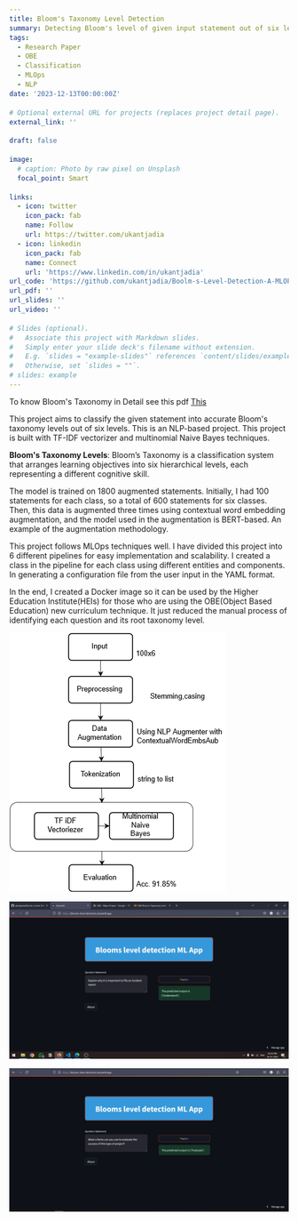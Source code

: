 ```yaml
---
title: Bloom's Taxonomy Level Detection
summary: Detecting Bloom's level of given input statement out of six levels
tags:
  - Research Paper
  - OBE
  - Classification
  - MLOps
  - NLP
date: '2023-12-13T00:00:00Z'

# Optional external URL for projects (replaces project detail page).
external_link: ''

draft: false

image:
  # caption: Photo by raw pixel on Unsplash
  focal_point: Smart

links:
  - icon: twitter
    icon_pack: fab
    name: Follow
    url: https://twitter.com/ukantjadia
  - icon: linkedin
    icon_pack: fab
    name: Connect
    url: 'https://www.linkedin.com/in/ukantjadia' 
url_code: 'https://github.com/ukantjadia/Boolm-s-Level-Detection-A-MLOPS-Project/'
url_pdf: ''
url_slides: ''
url_video: ''

# Slides (optional).
#   Associate this project with Markdown slides.
#   Simply enter your slide deck's filename without extension.
#   E.g. `slides = "example-slides"` references `content/slides/example-slides.md`.
#   Otherwise, set `slides = ""`.
# slides: example
---
```



<!-- For using this project here is a Streamlit app URL(it will take some time to launch) [https://ukant.tech/Boolm-s-Level-Detection-A-MLOPS-Project/] -->

To know Bloom's Taxonomy in Detail see this pdf [This](./blooms-level.pdf)

This project aims to classify the given statement into accurate Bloom's taxonomy levels out of six levels. This is an NLP-based project. This project is built with TF-IDF vectorizer and multinomial Naive Bayes techniques. 

**Bloom's Taxonomy Levels**: Bloom’s Taxonomy is a classification system that arranges learning objectives into six hierarchical levels, each representing a different cognitive skill.

The model is trained on 1800 augmented statements. Initially, I had 100 statements for each class, so a total of 600 statements for six classes. Then, this data is augmented three times using contextual word embedding augmentation, and the model used in the augmentation is BERT-based. An example of the augmentation methodology.

 <!-- is inserted below

augmented each Text input 3 times with the following parameter with `nlpaug` library
```python
ContextualWordEmbsAug(model_path="bert-base-uncased", action="insert")
```

> before augmendatation data shape : 600,2                                  
> total 6 unique calsses 100 each                                   
> augmented data shape : 1800,2                                  
> total 6 unique classes 300 each                                   -->

This project follows MLOps techniques well. I have divided this project into 6 different pipelines for easy implementation and scalability. I created a class in the pipeline for each class using different entities and components. In generating a configuration file from the user input in the YAML format. 

In the end, I created a Docker image so it can be used by the Higher Education Institute(HEIs) for those who are using the OBE(Object Based Education) new curriculum technique. It just reduced the manual process of identifying each question and its root taxonomy level.

![1710044827297](image/index/1710044827297.png)


![1710044894646](image/index/1710044894646.png)

![1710044907287](image/index/1710044907287.png)
